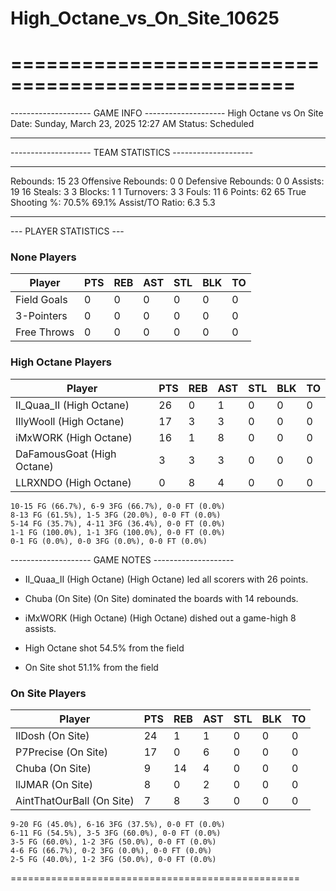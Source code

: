 # High_Octane_vs_On_Site_10625

==================================================
==================================================

-------------------- GAME INFO --------------------
High Octane vs On Site
Date: Sunday, March 23, 2025 12:27 AM
Status: Scheduled

--------------------------------------------------

-------------------- TEAM STATISTICS --------------------

---------------------------------------------------------------------------
Rebounds:                 15                        23
Offensive Rebounds:       0                         0
Defensive Rebounds:       0                         0
Assists:                  19                        16
Steals:                   3                         3
Blocks:                   1                         1
Turnovers:                3                         3
Fouls:                    11                        6
Points:                   62                        65
True Shooting %:          70.5%                     69.1%
Assist/TO Ratio:          6.3                       5.3

--------------------------------------------------

--- PLAYER STATISTICS ---

### None Players

|Player|PTS|REB|AST|STL|BLK|TO|
|---|---|---|---|---|---|---|
|Field Goals|0|0|0|0|0|0|
|3-Pointers|0|0|0|0|0|0|
|Free Throws|0|0|0|0|0|0|

### High Octane Players

|Player|PTS|REB|AST|STL|BLK|TO|
|---|---|---|---|---|---|---|
|II_Quaa_II (High Octane)|26|0|1|0|0|0|
|IIlyWooll (High Octane)|17|3|3|0|0|0|
|iMxWORK (High Octane)|16|1|8|0|0|0|
|DaFamousGoat (High Octane)|3|3|3|0|0|0|
|LLRXNDO (High Octane)|0|8|4|0|0|0|

```
10-15 FG (66.7%), 6-9 3FG (66.7%), 0-0 FT (0.0%)
8-13 FG (61.5%), 1-5 3FG (20.0%), 0-0 FT (0.0%)
5-14 FG (35.7%), 4-11 3FG (36.4%), 0-0 FT (0.0%)
1-1 FG (100.0%), 1-1 3FG (100.0%), 0-0 FT (0.0%)
0-1 FG (0.0%), 0-0 3FG (0.0%), 0-0 FT (0.0%)
```

-------------------- GAME NOTES --------------------

* II_Quaa_II (High Octane) (High Octane) led all scorers with 26 points.
* Chuba (On Site) (On Site) dominated the boards with 14 rebounds.
* iMxWORK (High Octane) (High Octane) dished out a game-high 8 assists.

* High Octane shot 54.5% from the field

* On Site shot 51.1% from the field

### On Site Players

|Player|PTS|REB|AST|STL|BLK|TO|
|---|---|---|---|---|---|---|
|IlDosh (On Site)|24|1|1|0|0|0|
|P7Precise (On Site)|17|0|6|0|0|0|
|Chuba (On Site)|9|14|4|0|0|0|
|llJMAR (On Site)|8|0|2|0|0|0|
|AintThatOurBall (On Site)|7|8|3|0|0|0|

```
9-20 FG (45.0%), 6-16 3FG (37.5%), 0-0 FT (0.0%)
6-11 FG (54.5%), 3-5 3FG (60.0%), 0-0 FT (0.0%)
3-5 FG (60.0%), 1-2 3FG (50.0%), 0-0 FT (0.0%)
4-6 FG (66.7%), 0-2 3FG (0.0%), 0-0 FT (0.0%)
2-5 FG (40.0%), 1-2 3FG (50.0%), 0-0 FT (0.0%)
```

==================================================
